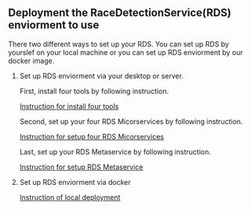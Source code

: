 ## Deployment the RaceDetectionService(RDS) enviorment to use

  There two different ways to set up your RDS. You can set up RDS by yourslef on your local machine or you can set up RDS     enviorment by our docker image. 

1. Set up RDS enviorment via your desktop or server.

   First, install four tools by following instruction.

      [Instruction for install four tools](InstallTool.md)
   
   Second, set up your four RDS Micorservices by following instruction.
    
      [Instruction for setup four RDS Micorservices](MicroserviceSetup.md)
     
   Last, set up your RDS Metaservice by following instruction.
    
      [Instruction for setup RDS Metaservice](MetaserviceSetup.md)

2. Set up RDS enviorment via docker

      [Instruction of local deployment](deployment.md)

